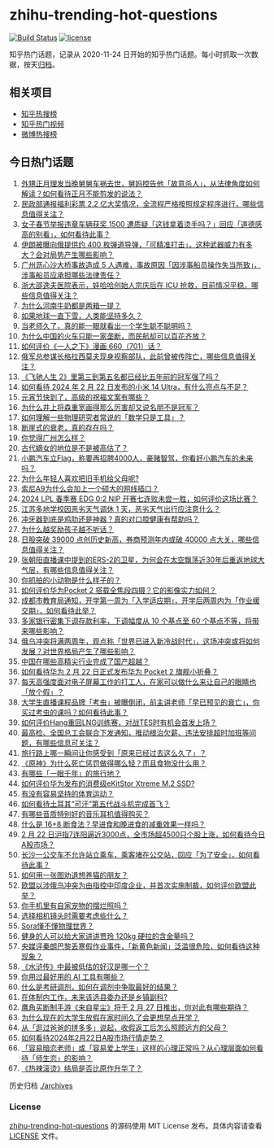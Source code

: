 # zhihu-trending-hot-questions

[![Build Status](https://github.com/justjavac/zhihu-trending-hot-questions/workflows/ci/badge.svg?branch=master)](https://github.com/justjavac/zhihu-trending-hot-questions/actions)
[![license](https://img.shields.io/github/license/justjavac/zhihu-trending-hot-questions)](https://github.com/justjavac/zhihu-trending-hot-questions/blob/master/LICENSE)

知乎热门话题，记录从 2020-11-24
日开始的知乎热门话题。每小时抓取一次数据，按天[归档](./archives)。

## 相关项目

- [知乎热搜榜](https://github.com/justjavac/zhihu-trending-top-search)
- [知乎热门视频](https://github.com/justjavac/zhihu-trending-hot-video)
- [微博热搜榜](https://github.com/justjavac/weibo-trending-hot-search)

## 今日热门话题

<!-- BEGIN -->
<!-- 最后更新时间 Fri Feb 23 2024 04:15:36 GMT+0800 (China Standard Time) -->

1. [外甥正月理发当晚舅舅车祸去世，舅妈控告他「故意杀人」，从法律角度如何解读？如何看待正月不能剪发的说法？](https://www.zhihu.com/question/645335559)
1. [民政部通报福利彩票 2.2 亿大奖情况，全流程严格按照规定程序进行，哪些信息值得关注？](https://www.zhihu.com/question/645391522)
1. [女子春节举报违章车辆获奖 1500 遭质疑「这钱拿着烫手吗？」回应「道德感高的别看」，如何看待此事？](https://www.zhihu.com/question/645316172)
1. [伊朗被曝向俄提供约 400 枚弹道导弹，「可精准打击」，这种武器威力有多大？会对局势产生哪些影响？](https://www.zhihu.com/question/645335842)
1. [广州沥心沙大桥事故造成 5 人遇难，事故原因「因涉事船员操作失当所致」，涉事船员应承担哪些法律责任？](https://www.zhihu.com/question/645394840)
1. [浙大邵逸夫医院表示，娃哈哈创始人宗庆后在 ICU 抢救，目前情况平稳，哪些信息值得关注？](https://www.zhihu.com/question/645390049)
1. [为什么河南牛奶都是两箱一提？](https://www.zhihu.com/question/644509872)
1. [如果地球一直下雪，人类能坚持多久？](https://www.zhihu.com/question/642853615)
1. [当老师久了，真的能一眼就看出一个学生聪不聪明吗？](https://www.zhihu.com/question/639222741)
1. [为什么中国的火车只能一家垄断，而民航却可以百花齐放？](https://www.zhihu.com/question/644289490)
1. [如何评价《一人之下》漫画 660（701）话？](https://www.zhihu.com/question/645457122)
1. [俄军总参谋长格拉西莫夫现身视察部队，此前曾被传阵亡，哪些信息值得关注？](https://www.zhihu.com/question/645315348)
1. [《飞驰人生 2》里第三到第五名都已经比五年前的冠军强了吗？](https://www.zhihu.com/question/644589302)
1. [如何看待 2024 年 2 月 22 日发布的小米 14 Ultra，有什么亮点与不足？](https://www.zhihu.com/question/645394710)
1. [元宵节快到了，高级的祝福文案有哪些？](https://www.zhihu.com/question/645250880)
1. [为什么井上将森重宽画得那么厉害却又说名朋不是冠军？](https://www.zhihu.com/question/644309494)
1. [如何理解一些物理研究者常说的「数学只是工具」？](https://www.zhihu.com/question/643364211)
1. [断崖式的衰老，真的存在吗？](https://www.zhihu.com/question/643424475)
1. [你觉得广州怎么样？](https://www.zhihu.com/question/447275398)
1. [古代嫡女的地位是不是被高估了？](https://www.zhihu.com/question/640869411)
1. [小鹏汽车立Flag，称要再招聘4000人，豪赌智驾，你看好小鹏汽车的未来吗？](https://www.zhihu.com/question/645085880)
1. [为什么年轻人喜欢把旧手机给父母呢?](https://www.zhihu.com/question/640014851)
1. [索尼A9为什么会加上一个硕大的网线插口？](https://www.zhihu.com/question/59130363)
1. [2024 LPL 春季赛 EDG 0:2 NIP 开赛七连败未尝一胜，如何评价这场比赛？](https://www.zhihu.com/question/645397454)
1. [江苏多地学校因恶劣天气调休 1 天，恶劣天气出行应注意什么？](https://www.zhihu.com/question/645427652)
1. [冲牙器到底是鸡肋还是神器？真的对口腔健康有帮助吗？](https://www.zhihu.com/question/640074492)
1. [为什么越奖励孩子越不听话？](https://www.zhihu.com/question/644575843)
1. [日股突破 39000 点创历史新高，券商预测年内或破 40000 点大关，哪些信息值得关注？](https://www.zhihu.com/question/645377224)
1. [张朝阳直播课中提到的ERS-2的卫星，为何会在太空飘荡近30年后重返地球大气层，有哪些信息值得关注？](https://www.zhihu.com/question/645337103)
1. [你抓拍的小动物是什么样子的？](https://www.zhihu.com/question/641219065)
1. [如何评价华为Pocket 2 搭载全焦段四摄？它的影像实力如何？](https://www.zhihu.com/question/645316735)
1. [成都市教育局通知，开学第一周为「入学适应期」，开学后两周内为「作业缓交期」，如何看待此举？](https://www.zhihu.com/question/645067216)
1. [多家银行密集下调存款利率，下调幅度从 10 个基点至 60 个基点不等，将带来哪些影响？](https://www.zhihu.com/question/645355143)
1. [俄乌冲突将满两周年，观点称「世界已进入新冷战时代」，这场冲突或将如何发展？对世界格局产生了哪些影响？](https://www.zhihu.com/question/645386684)
1. [中国在哪些高精尖行业完成了国产超越？](https://www.zhihu.com/question/645319135)
1. [如何看待华为 2 月 22 日正式发布华为 Pocket 2 旗舰小折叠？](https://www.zhihu.com/question/645363686)
1. [每天高强度面对电子屏幕工作的打工人，在家可以做什么来让自己的眼睛也「放个假」？](https://www.zhihu.com/question/645027399)
1. [大学生直播课程品牌「考虫」被曝倒闭，前主讲老师「早已预见的衰亡」，你买过考虫的课吗？如何看待此事？](https://www.zhihu.com/question/645328445)
1. [如何评价Hang重回LNG训练赛，对战TES时有机会首发上场？](https://www.zhihu.com/question/645327163)
1. [最高检、全国总工会联合下发通知，推动根治欠薪、违法安排超时加班等问题，有哪些信息可关注？](https://www.zhihu.com/question/645388341)
1. [旅行路上哪一瞬间让你感受到「原来已经过去这么久了」？](https://www.zhihu.com/question/441491681)
1. [《原神》为什么死亡惩罚做得哪么轻？而且食物没什么用？](https://www.zhihu.com/question/645024749)
1. [有哪些「一眼千年」的旅行地？](https://www.zhihu.com/question/642213656)
1. [如何评价华为发布的消费级eKitStor Xtreme M.2 SSD?](https://www.zhihu.com/question/645051593)
1. [有没有容易坚持的体育运动？](https://www.zhihu.com/question/644351204)
1. [如何看待土耳其“可汗”第五代战斗机完成首飞？](https://www.zhihu.com/question/645244895)
1. [有哪些音质特别好的音乐耳机值得购买？](https://www.zhihu.com/question/640209460)
1. [什么是 16+8 断食法？早进食和晚进食的减重效果一样吗？](https://www.zhihu.com/question/644787142)
1. [2 月 22 日沪指7连阳逼近3000点，全市场超4500只个股上涨，如何看待今日A股市场？](https://www.zhihu.com/question/645315753)
1. [长沙一公交车不允许站立乘车，乘客堵在公交站，回应「为了安全」，如何看待此事？](https://www.zhihu.com/question/645004452)
1. [如何用一张图劝退想养猫的朋友？](https://www.zhihu.com/question/639819203)
1. [欧盟以涉俄乌冲突为由指控中印度企业，并首次实施制裁，如何评价欧盟此举？](https://www.zhihu.com/question/645315836)
1. [你手机里有自家宠物的摆烂照吗？](https://www.zhihu.com/question/639819329)
1. [选择相机镜头时需要考虑些什么？](https://www.zhihu.com/question/639243965)
1. [Sora懂不懂物理世界？](https://www.zhihu.com/question/645000449)
1. [健身的人可以给大家讲讲贾玲 120kg 硬拉的含金量吗？](https://www.zhihu.com/question/644761641)
1. [央媒评秦朗巴黎丢寒假作业事件，「新黄色新闻」泛滥很危险，如何看待这种现象？](https://www.zhihu.com/question/645180645)
1. [《水浒传》中最被低估的好汉是哪一个？](https://www.zhihu.com/question/644841733)
1. [你用过最好用的 AI 工具有哪些？](https://www.zhihu.com/question/611901563)
1. [什么是考研调剂，如何在调剂中争取最好的结果？](https://www.zhihu.com/question/362369867)
1. [在体制内工作，未来该选县委办还是乡镇副科?](https://www.zhihu.com/question/642081034)
1. [鹰角买断制手游《来自星尘》将于 2 月 27 日推出，你对此有哪些期待？](https://www.zhihu.com/question/645075068)
1. [为什么现在的大学生放假在家时间久了会更想早点开学？](https://www.zhihu.com/question/645287814)
1. [从「逛过爸爸的拼多多」说起，收假返工后怎么照顾远方的父母？](https://www.zhihu.com/question/645227933)
1. [如何看待2024年2月22日A股市场行情走势？](https://www.zhihu.com/question/645313349)
1. [「容易暗恋老师」或「容易爱上学生」这样的心理正常吗？从心理层面如何看待「师生恋」的影响？](https://www.zhihu.com/question/644934789)
1. [《热辣滚烫》结局是否比原作升华了？](https://www.zhihu.com/question/645221693)

<!-- END -->

历史归档 [./archives](./archives)

### License

[zhihu-trending-hot-questions](https://github.com/justjavac/zhihu-trending-hot-questions)
的源码使用 MIT License 发布。具体内容请查看 [LICENSE](./LICENSE) 文件。
